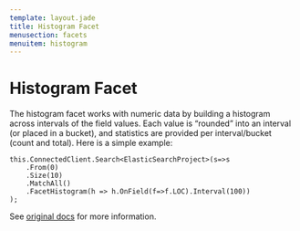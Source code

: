 ```yaml
---
template: layout.jade
title: Histogram Facet
menusection: facets
menuitem: histogram
---
```



# Histogram Facet

The histogram facet works with numeric data by building a histogram across intervals of the field values. Each value is “rounded” into an interval (or placed in a bucket), and statistics are provided per interval/bucket (count and total). Here is a simple example:

	this.ConnectedClient.Search<ElasticSearchProject>(s=>s
		.From(0)
		.Size(10)
		.MatchAll()
		.FacetHistogram(h => h.OnField(f=>f.LOC).Interval(100))
	);

See [original docs](http://www.elasticsearch.org/guide/en/elasticsearch/reference/current/search-facets-histogram-facet.html) for more information.


